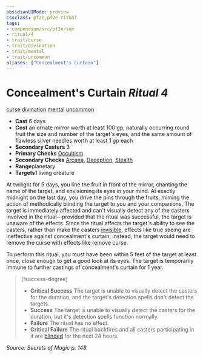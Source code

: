 ```yaml
---
obsidianUIMode: preview
cssclass: pf2e,pf2e-ritual
tags:
- compendium/src/pf2e/som
- ritual/4
- trait/curse
- trait/divination
- trait/mental
- trait/uncommon
aliases: ["Concealment's Curtain"]
---
```

# Concealment's Curtain *Ritual 4*  
[curse](rules/traits/curse.md "Curse Effect Trait")  [divination](rules/traits/divination.md "Divination School Trait")  [mental](rules/traits/mental.md "Mental Effect Trait")  [uncommon](rules/traits/uncommon.md "Uncommon Rarity Trait")  

- **Cast** 6 days
- **Cost** an ornate mirror worth at least 100 gp, naturally occurring round fruit the size and number of the target's eyes, and the same amount of flawless silver needles worth at least 1 gp each
- **Secondary Casters** 3
- **Primary Checks** [Occultism](compendium/skills.md#Occultism)
- **Secondary Checks** [Arcana](compendium/skills.md#Arcana), [Deception](compendium/skills.md#Deception), [Stealth](compendium/skills.md#Stealth)
- **Range**planetary
- **Targets**1 living creature

At twilight for 5 days, you line the fruit in front of the mirror, chanting the name of the target, and envisioning its eyes in your mind. At exactly midnight on the last day, you drive the pins through the fruits, miming the action of methodically blinding the target to you and your companions. The target is immediately affected and can't visually detect any of the casters involved in the ritual—provided that the ritual was successful, the target is unaware of the effects. Since the ritual affects the target's ability to see the casters, rather than make the casters [invisible](rules/conditions.md#Invisible), effects like true seeing are ineffective against concealment's curtain; instead, the target would need to remove the curse with effects like remove curse.

To perform this ritual, you must have been within 5 feet of the target at least once, close enough to get a good look at its eyes. The target is temporarily immune to further castings of concealment's curtain for 1 year.

> [!success-degree] 
> - **Critical Success** The target is unable to visually detect the casters for the duration, and the target's detection spells don't detect the targets.
> - **Success** The target is unable to visually detect the casters for the duration, but it's detection spells function normally.
> - **Failure** The ritual has no effect.
> - **Critical Failure** The ritual backfires and all casters participating in it are [blinded](rules/conditions.md#Blinded) for the next 24 hours.

*Source: Secrets of Magic p. 148*